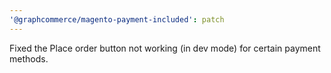 ```yaml
---
'@graphcommerce/magento-payment-included': patch
---
```


Fixed the Place order button not working (in dev mode) for certain payment methods.
